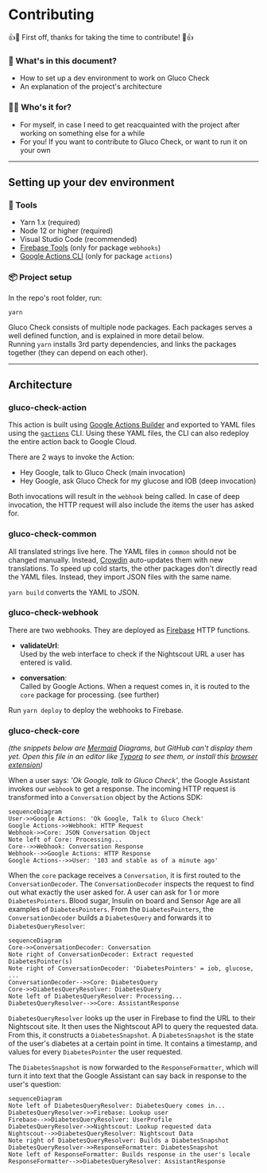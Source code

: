 # Contributing

👍🎉 First off, thanks for taking the time to contribute! 🎉👍

### 📖 What's in this document?

- How to set up a dev environment to work on Gluco Check
- An explanation of the project's architecture

### 🙋‍♀️ Who's it for?

- For myself, in case I need to get reacquainted with the project after working on something else for a while
- For you! If you want to contribute to Gluco Check, or want to run it on your own

---

## Setting up your dev environment

### 🔧 Tools

- Yarn 1.x (required)
- Node 12 or higher (required)
- Visual Studio Code (recommended)
- [Firebase Tools] (only for package `webhooks`)
- [Google Actions CLI] (only for package `actions`)

[firebase tools]: https://www.npmjs.com/package/firebase-tools
[google actions cli]: https://developers.google.com/assistant/conversational/df-asdk/actions-sdk/gactions-cli

### 📦 Project setup

In the repo's root folder, run:

```
yarn
```

Gluco Check consists of multiple node packages. Each packages serves a well defined function, and is explained in more detail below.  
Running `yarn` installs 3rd party dependencies, and links the packages together (they can depend on each other).

---

## Architecture

### gluco-check-action

This action is built using [Google Actions Builder] and exported to YAML files using the [`gactions`] CLI. Using these YAML files, the CLI can also redeploy the entire action back to Google Cloud.

There are 2 ways to invoke the Action:

- Hey Google, talk to Gluco Check (main invocation)
- Hey Google, ask Gluco Check for my glucose and IOB (deep invocation)

Both invocations will result in the `webhook` being called. In case of deep invocation, the HTTP request will also include the items the user has asked for.

[google actions builder]: https://console.actions.google.com
[`gactions`]: https://developers.google.com/assistant/conversational/df-asdk/actions-sdk/gactions-cli

### gluco-check-common

All translated strings live here. The YAML files in `common` should not be changed manually. Instead, [Crowdin] auto-updates them with new translations. To speed up cold starts, the other packages don't directly read the YAML files. Instead, they import JSON files with the same name.

`yarn build` converts the YAML to JSON.

[Crowdin]: (https://crowdin.com)

### gluco-check-webhook

There are two webhooks. They are deployed as [Firebase] HTTP functions.

[firebase]: https://firebase.google.com

- **validateUrl**:  
  Used by the web interface to check if the Nightscout URL a user has entered is valid.

- **conversation**:  
  Called by Google Actions. When a request comes in, it is routed to the `core` package for processing. (see further)

Run `yarn deploy` to deploy the webhooks to Firebase.

### gluco-check-core

_(the snippets below are [Mermaid] Diagrams, but GitHub can't display them yet. Open this file in an editor like [Typora] to see them, or install this [browser extension])_

[Mermaid]: https://mermaid-js.github.io/mermaid-live-editor
[browser extension]: https://github.com/BackMarket/github-mermaid-extension
[Typora]: https://typora.io/

When a user says: _'Ok Google, talk to Gluco Check'_, the Google Assistant invokes our `webhook` to get a response. The incoming HTTP request is transformed into a `Conversation` object by the Actions SDK:

```mermaid
sequenceDiagram
User->>Google Actions: 'Ok Google, Talk to Gluco Check'
Google Actions->>Webhook: HTTP Request
Webhook->>Core: JSON Conversation Object
Note left of Core: Processing...
Core-->>Webhook: Conversation Response
Webhook-->>Google Actions: HTTP Response
Google Actions-->>User: '103 and stable as of a minute ago'
```

When the `core` package receives a `Conversation`, it is first routed to the `ConversationDecoder`. The `ConversationDecoder` inspects the request to find out what exactly the user asked for. A user can ask for 1 or more `DiabetesPointers`. Blood sugar, Insulin on board and Sensor Age are all examples of `DiabetesPointers`. From the `DiabetesPointers`, the `ConversationDecoder` builds a `DiabetesQuery` and forwards it to `DiabetesQueryResolver`:

```mermaid
sequenceDiagram
Core->>ConversationDecoder: Conversation
Note right of ConversationDecoder: Extract requested DiabetesPointer(s)
Note right of ConversationDecoder: 'DiabetesPointers' = iob, glucose, ...
ConversationDecoder-->>Core: DiabetesQuery
Core->>DiabetesQueryResolver: DiabetesQuery
Note left of DiabetesQueryResolver: Processing...
DiabetesQueryResolver-->>Core: AssistantResponse
```

`DiabetesQueryResolver` looks up the user in Firebase to find the URL to their Nightscout site. It then uses the Nightscout API to query the requested data. From this, it constructs a `DiabetesSnapshot`. A `DiabetesSnapshot` is the state of the user's diabetes at a certain point in time. It contains a timestamp, and values for every `DiabetesPointer` the user requested.

The `DiabetesSnapshot` is now forwarded to the `ResponseFormatter`, which will turn it into text that the Google Assistant can say back in response to the user's question:

```mermaid
sequenceDiagram
Note left of DiabetesQueryResolver: DiabetesQuery comes in...
DiabetesQueryResolver->>Firebase: Lookup user
Firebase-->>DiabetesQueryResolver: UserProfile
DiabetesQueryResolver->>Nightscout: Lookup requested data
Nightscout-->>DiabetesQueryResolver: Nightscout Data
Note right of DiabetesQueryResolver: Builds a DiabetesSnapshot
DiabetesQueryResolver->>ResponseFormatter: DiabetesSnapshot
Note left of ResponseFormatter: Builds response in the user's locale
ResponseFormatter-->>DiabetesQueryResolver: AssistantResponse
```
